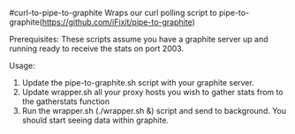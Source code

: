 #curl-to-pipe-to-graphite
Wraps our curl polling script to pipe-to-graphite(https://github.com/iFixit/pipe-to-graphite)

Prerequisites:  These scripts assume you have a graphite server up and running ready to receive the stats on port 2003.

Usage:

1. Update the pipe-to-graphite.sh script with your graphite server.
2. Update wrapper.sh all your proxy hosts you wish to gather stats from to the gatherstats function
3. Run the wrapper.sh (./wrapper.sh &) script and send to background.  You should start seeing data within graphite. 
